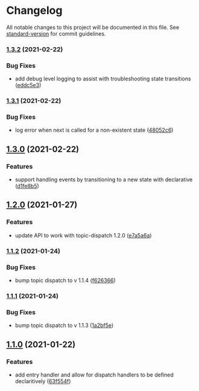 # Changelog

All notable changes to this project will be documented in this file. See [standard-version](https://github.com/conventional-changelog/standard-version) for commit guidelines.

### [1.3.2](///compare/v1.3.1...v1.3.2) (2021-02-22)


### Bug Fixes

* add debug level logging to assist with troubleshooting state transitions ([eddc5e3](///commit/eddc5e34e59d6dc7302370820b29e92f3595b1d0))

### [1.3.1](///compare/v1.3.0...v1.3.1) (2021-02-22)


### Bug Fixes

* log error when next is called for a non-existent state ([48052c6](///commit/48052c6d6eb42a56b0432f3141e29050878336ec))

## [1.3.0](///compare/v1.2.0...v1.3.0) (2021-02-22)


### Features

* support handling events by transitioning to a new state with declarative ([d1fe8b5](///commit/d1fe8b5edc2ada6a47771b39b26609bd25b7af00))

## [1.2.0](///compare/v1.1.2...v1.2.0) (2021-01-27)


### Features

* update API to work with topic-dispatch 1.2.0 ([e7a5a6a](///commit/e7a5a6a8d226c082b06c5f7f82682c28e1e2bb2c))

### [1.1.2](///compare/v1.1.1...v1.1.2) (2021-01-24)


### Bug Fixes

* bump topic dispatch to v 1.1.4 ([f626366](///commit/f626366aa67b6084f2ca8fce6ce18ad908160dcf))

### [1.1.1](///compare/v1.1.0...v1.1.1) (2021-01-24)


### Bug Fixes

* bump topic dispatch to v 1.1.3 ([1a2bf5e](///commit/1a2bf5eed86a5a940c355f160d7088745d99926f))

## [1.1.0](///compare/v1.0.0...v1.1.0) (2021-01-22)


### Features

* add entry handler and allow for dispatch handlers to be defined declaritively ([63f554f](///commit/63f554f4799fca89a3d3b635137d5a4dfceb2496))
